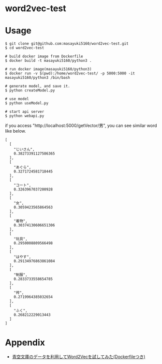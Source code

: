 # word2vec-test

# Usage

```
$ git clone git@github.com:masayuki5160/word2vec-test.git
$ cd word2vec-test

# build docker image from Dockerfile
$ docker build -t masayuki5160/python3 .

# run docker image(masayuki5160/python3)
$ docker run -v $(pwd):/home/word2vec-test/ -p 5000:5000 -it masayuki5160/python3 /bin/bash

# generate model, and save it. 
$ python createModel.py

# use model
$ python useModel.py

# start api server
$ python webapi.py
```

if you access "http://localhost:5000/getVector/男", you can see similar word like below.
```
[
  [
    "じいさん", 
    0.38273391127586365
  ], 
  [
    "あぐら", 
    0.3271724581718445
  ], 
  [
    "コート", 
    0.3263967037200928
  ], 
  [
    "女", 
    0.3059423565864563
  ], 
  [
    "着物", 
    0.30374130606651306
  ], 
  [
    "玩具", 
    0.2950008809566498
  ], 
  [
    "はやす", 
    0.29134976863861084
  ], 
  [
    "制服", 
    0.2833733558654785
  ], 
  [
    "袴", 
    0.2719964385032654
  ], 
  [
    "ふく", 
    0.268212229013443
  ]
]
```

# Appendix

- [青空文庫のデータを利用してWord2Vecを試してみた(Dockerfileつき)](https://qiita.com/masayuki5160/items/a5f442e0e21bc0652f49)
